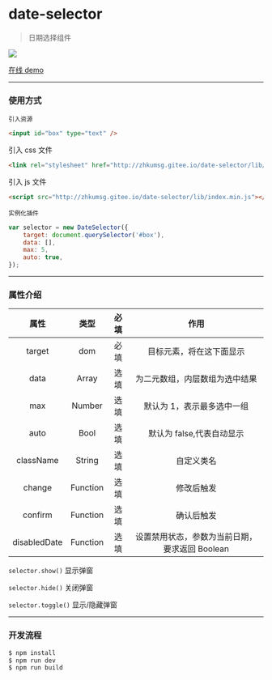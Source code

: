 # date-selector

> 日期选择组件

![](https://upload-images.jianshu.io/upload_images/13908708-096dcb403f3b7027.png?imageMogr2/auto-orient/strip%7CimageView2/2/w/1240)

[在线 demo](http://zhkumsg.gitee.io/jh-date-selector/)

---

### 使用方式

`引入资源`

```html
<input id="box" type="text" />
```

引入 css 文件

```html
<link rel="stylesheet" href="http://zhkumsg.gitee.io/date-selector/lib/index.css" />
```

引入 js 文件

```html
<script src="http://zhkumsg.gitee.io/date-selector/lib/index.min.js"></script>
```

`实例化插件`

```js
var selector = new DateSelector({
	target: document.querySelector('#box'),
	data: [],
	max: 5,
	auto: true,
});
```

---

### 属性介绍

|     属性     |   类型   | 必填 |                      作用                      |
| :----------: | :------: | :--: | :--------------------------------------------: |
|    target    |   dom    | 必填 |            目标元素，将在这下面显示            |
|     data     |  Array   | 选填 |         为二元数组，内层数组为选中结果         |
|     max      |  Number  | 选填 |           默认为 1，表示最多选中一组           |
|     auto     |   Bool   | 选填 |           默认为 false,代表自动显示            |
|  className   |  String  | 选填 |                   自定义类名                   |
|    change    | Function | 选填 |                   修改后触发                   |
|   confirm    | Function | 选填 |                   确认后触发                   |
| disabledDate | Function | 选填 | 设置禁用状态，参数为当前日期，要求返回 Boolean |

`selector.show()` 显示弹窗

`selector.hide()` 关闭弹窗

`selector.toggle()` 显示/隐藏弹窗

---

### 开发流程

```bash
$ npm install
$ npm run dev
$ npm run build
```
